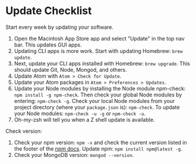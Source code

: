 # Update Checklist

Start every week by updating your software.

1. Open the Macintosh App Store app and select "Update" in the top nav bar. This updates GUI apps.
2. Updating CLI apps is more work. Start with updating Homebrew: ```brew update```.
3. Next, update your CLI apps installed with Homebrew: ```brew upgrade```. This should update Git, Node, Mongod, and others.
4. Update Atom with ```Atom > Check for Update```.
5. Update your Atom packages in ```Atom > Preferences > Updates```.
6. Update your Node modules by installing the Node module npm-check: ```npm install -g npm-check```. Then check your global Node modules by entering: ```npm-check -g```. Check your local Node modules from your project directory (where your ```package.json``` is): ```npm-check```. To update your Node modules: ```npm-check -u -g``` or ```npm-check -u```.
7. Oh-my-zsh will tell you when a Z shell update is available.

Check version:

1. Check your npm version: ```npm -v``` and check the current version listed in the footer of the [npm docs](https://dos.npmjs.com/getting-started/installing-node). Update npm: ```npm install npm@latest -g```.
2. Check your MongoDB version: ```mongod --version```.
